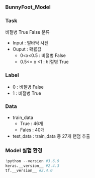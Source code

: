 ### BunnyFoot_Model



### Task

비절병 True False 분류

- Input : 발바닥 사진
- Ouput : 확률값
  - 0<x<0.5 : 비절병 False
  - 0.5<= x <1 : 비절병 True 

 

### Label

- 0 : 비절병 False
- 1 : 비절병 True

 

### Data

- train_data 
  - True : 46개
  - Fales : 40개
- test_data : train_data 중 27개 랜덤 추출



###  Model 실험 환경

```python
!python --version #3.6.9
keras.__version__ #2.4.3
tf.__version__ #2.4.0
```

